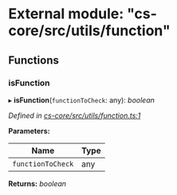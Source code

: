 # External module: "cs-core/src/utils/function"

## Functions

###  isFunction

▸ **isFunction**(`functionToCheck`: any): *boolean*

*Defined in [cs-core/src/utils/function.ts:1](https://github.com/RichardHovenkamp/csnext/blob/40018c3a/packages/cs-core/src/utils/function.ts#L1)*

**Parameters:**

Name | Type |
------ | ------ |
`functionToCheck` | any |

**Returns:** *boolean*
